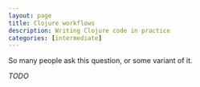 ```yaml
---
layout: page
title: Clojure workflows
description: Writing Clojure code in practice
categories: [intermediate]
---
```


So many people ask this question, or some variant of it.

_TODO_

